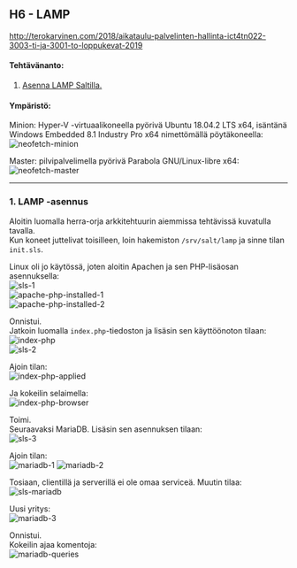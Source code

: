 ## H6 - LAMP

http://terokarvinen.com/2018/aikataulu-palvelinten-hallinta-ict4tn022-3003-ti-ja-3001-to-loppukevat-2019

#### Tehtävänanto:

1. [Asenna LAMP Saltilla.](#tehtava1)

#### Ympäristö:

Minion: Hyper-V -virtuaalikoneella pyörivä Ubuntu 18.04.2 LTS x64, isäntänä Windows Embedded 8.1 Industry Pro x64 nimettömällä pöytäkoneella:\
![neofetch-minion](/assignments/h6-lamp/screenshots/neofetch-minion.png)

Master: pilvipalvelimella pyörivä Parabola GNU/Linux-libre x64:
![neofetch-master](/assignments/h6-lamp/screenshots/neofetch-master.png)

---

### <a id="tehtava1">1. LAMP -asennus</a>

Aloitin luomalla herra-orja arkkitehtuurin aiemmissa tehtävissä kuvatulla tavalla.\
Kun koneet juttelivat toisilleen, loin hakemiston `/srv/salt/lamp` ja sinne tilan `init.sls`.

Linux oli jo käytössä, joten aloitin Apachen ja sen PHP-lisäosan asennuksella:\
![sls-1](/assignments/h6-lamp/screenshots/sls-1.png)\
![apache-php-installed-1](/assignments/h6-lamp/screenshots/apache-php-1.png)\
![apache-php-installed-2](/assignments/h6-lamp/screenshots/apache-php-2.png)

Onnistui.\
Jatkoin luomalla `index.php`-tiedoston ja lisäsin sen käyttöönoton tilaan:\
![index-php](/assignments/h6-lamp/screenshots/index-php.png)\
![sls-2](/assignments/h6-lamp/screenshots/sls-2.png)

Ajoin tilan:\
![index-php-applied](/assignments/h6-lamp/screenshots/index-php-applied.png)

Ja kokeilin selaimella:\
![index-php-browser](/assignments/h6-lamp/screenshots/index-php-browser.png)

Toimi.\
Seuraavaksi MariaDB. Lisäsin sen asennuksen tilaan:\
![sls-3](/assignments/h6-lamp/screenshots/sls-3.png)

Ajoin tilan:\
![mariadb-1](/assignments/h6-lamp/screenshots/mariadb-1.png)
![mariadb-2](/assignments/h6-lamp/screenshots/mariadb-2.png)

Tosiaan, clientillä ja serverillä ei ole omaa serviceä. Muutin tilaa:\
![sls-mariadb](/assignments/h6-lamp/screenshots/sls-mariadb.png)

Uusi yritys:\
![mariadb-3](/assignments/h6-lamp/screenshots/mariadb-3.png)

Onnistui.\
Kokeilin ajaa komentoja:\
![mariadb-queries](/assignments/h6-lamp/screenshots/mariadb-queries.png)
